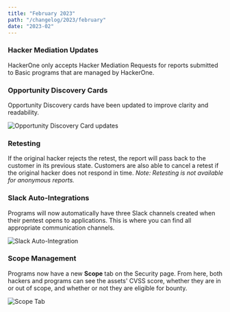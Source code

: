 ```yaml
---
title: "February 2023"
path: "/changelog/2023/february"
date: "2023-02"
---
```



### Hacker Mediation Updates
HackerOne only accepts Hacker Mediation Requests for reports submitted to Basic programs that are managed by HackerOne.


### Opportunity Discovery Cards
Opportunity Discovery cards have been updated to improve clarity and readability.

![Opportunity Discovery Card updates](/images/opportunity-card-update.png)


### Retesting
If the original hacker rejects the retest, the report will pass back to the customer in its previous state. Customers are also able to cancel a retest if the original hacker does not respond in time. 
*Note: Retesting is not available for anonymous reports.*

### Slack Auto-Integrations
Programs will now automatically have three Slack channels created when their pentest opens to applications. This is where you can find all appropriate communication channels. 

![Slack Auto-Integration](/images/slack-auto-integration.png)


### Scope Management
Programs now have a new **Scope** tab on the Security page. From here, both hackers and programs can see the assets' CVSS score, whether they are in or out of scope, and whether or not they are eligible for bounty.

![Scope Tab](/images/scope-management.png)